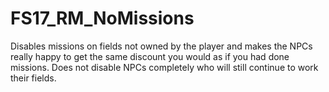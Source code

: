 # FS17_RM_NoMissions

Disables missions on fields not owned by the player and makes the NPCs really happy to get the same discount you would as if you had done missions. Does not disable NPCs completely who will still continue to work their fields.
